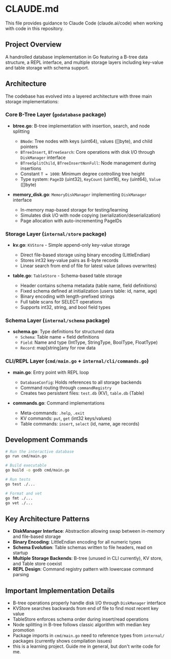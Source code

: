 # CLAUDE.md

This file provides guidance to Claude Code (claude.ai/code) when working with code in this repository.

## Project Overview

A handrolled database implementation in Go featuring a B-tree data structure, a REPL interface, and multiple storage layers including key-value and table storage with schema support.

## Architecture

The codebase has evolved into a layered architecture with three main storage implementations:

### Core B-Tree Layer (`godatabase` package)
- **btree.go**: B-tree implementation with insertion, search, and node splitting
  - `BNode`: Tree nodes with keys (uint64), values ([]byte), and child pointers
  - `BTreeInsert`, `BTreeSearch`: Core operations with disk I/O through `DiskManager` interface
  - `BTreeSplitChild`, `BTreeInsertNonFull`: Node management during insertions
  - Constant `T = 1000`: Minimum degree controlling tree height
  - Type system: `PageID` (uint32), `KeyCount` (uint16), `Key` (uint64), `Value` ([]byte)

- **memory_disk.go**: `MemoryDiskManager` implementing `DiskManager` interface
  - In-memory map-based storage for testing/learning
  - Simulates disk I/O with node copying (serialization/deserialization)
  - Page allocation with auto-incrementing PageIDs

### Storage Layer (`internal/store` package)
- **kv.go**: `KVStore` - Simple append-only key-value storage
  - Direct file-based storage using binary encoding (LittleEndian)
  - Stores int32 key-value pairs as 8-byte records
  - Linear search from end of file for latest value (allows overwrites)

- **table.go**: `TableStore` - Schema-based table storage
  - Header contains schema metadata (table name, field definitions)
  - Fixed schema defined at initialization (users table: id, name, age)
  - Binary encoding with length-prefixed strings
  - Full table scans for SELECT operations
  - Supports int32, string, and bool field types

### Schema Layer (`internal/schema` package)
- **schema.go**: Type definitions for structured data
  - `Schema`: Table name + field definitions
  - `Field`: Name and type (IntType, StringType, BoolType, FloatType)
  - `Record`: map[string]any for row data

### CLI/REPL Layer (`cmd/main.go` + `internal/cli/commands.go`)
- **main.go**: Entry point with REPL loop
  - `DatabaseConfig`: Holds references to all storage backends
  - Command routing through `commandRegistry`
  - Creates two persistent files: `test.db` (KV), `table.db` (Table)

- **commands.go**: Command implementations
  - Meta-commands: `.help`, `.exit`
  - KV commands: `put`, `get` (int32 keys/values)
  - Table commands: `insert`, `select` (id, name, age records)

## Development Commands

```bash
# Run the interactive database
go run cmd/main.go

# Build executable
go build -o godb cmd/main.go

# Run tests
go test ./...

# Format and vet
go fmt ./...
go vet ./...
```

## Key Architecture Patterns

- **DiskManager Interface**: Abstraction allowing swap between in-memory and file-based storage
- **Binary Encoding**: LittleEndian encoding for all numeric types
- **Schema Evolution**: Table schemas written to file headers, read on startup
- **Multiple Storage Backends**: B-tree (unused in CLI currently), KV store, and Table store coexist
- **REPL Design**: Command registry pattern with lowercase command parsing

## Important Implementation Details

- B-tree operations properly handle disk I/O through `DiskManager` interface
- KVStore searches backwards from end of file to find most recent key value
- TableStore enforces schema order during insert/read operations
- Node splitting in B-tree follows classic algorithm with median key promotion
- Package imports in `cmd/main.go` need to reference types from `internal/` packages (currently shows compilation issues)
- this is a learning project. Guide me in general, but don't write code for me.